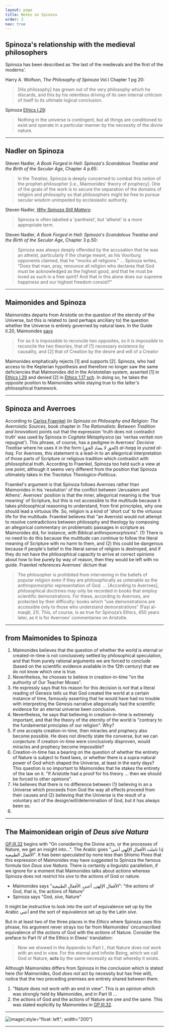 ```yaml
---
layout: page
title: Notes on Spinoza
order: 3
nav: true
---
```


## Spinoza's relationship with the medieval philosophers

Spinoza has been described as 'the last of the medievals and the first of the moderns'.

Harry A. Wolfson, _The Philosophy of Spinoza_ Vol.I Chapter 1 pg 20: 
> [His philosophy] has grown out of the very philosophy which he discards, and this by his relentless driving of its own internal criticism of itself to its ultimate logical conclusion.

Spinoza [Ethics I.29](https://www.ethicadb.org/pars.php?parid=1#129): 
> Nothing in the universe is contingent, but all things are conditioned to exist and operate in a particular manner by the necessity of the divine nature.


----

## Nadler on Spinoza

Steven Nadler, _A Book Forged in Hell: Spinoza's Scandalous Treatise and the Birth of the Secular Age_, Chapter 4 p.65:
> In the _Treatise_, Spinoza is deeply concerned to combat this notion of the prophet-philosopher [i.e., Maimonides' theory of prophecy]. One of the goals of the work is to secure the separation of the domains of religion and philosophy so that philosophers might be free to pursue secular wisdom unimpeded by ecclesiastic authority.

Steven Nadler, [_Why Spinoza Still Matters_](https://aeon.co/essays/at-a-time-of-zealotry-spinoza-matters-more-than-ever):
> Spinoza is often labelled a 'pantheist', but 'atheist' is a more appropriate term.

Steven Nadler, _A Book Forged in Hell: Spinoza's Scandalous Treatise and the Birth of the Secular Age_, Chapter 3 p.50:
> Spinoza was always deeply offended by the accusation that he was an atheist, particularly if the charge meant, as his Voorburg opponents claimed, that he "mocks all religions." ... Spinoza writes, "Does that man, pray, renounce all religion who declares that God must be acknowledged as the highest good, and that he must be loved as such in a free spirit? And that in this alone does our supreme happiness and our highest freedom consist?"


----

## Maimonides and Spinoza

Maimonides departs from Aristotle on the question of the eternity of the Universe, but this is related to (and perhaps anciliary to) the question whether the Universe is entirely governed by natural laws. In the Guide II.20, Maimonides [says](https://www.sefaria.org/Guide_for_the_Perplexed%2C_Part_2.20.1?lang=en)
> For as it is impossible to reconcile two opposites, so it is impossible to reconcile the two theories, that of [1] necessary existence by causality, and [2] that of Creation by the desire and will of a Creator

Maimonides emphatically rejects [1] and supports [2]. Spinoza, who had access to the Keplerian hypothesis and therefore no longer saw the same deficiencies that Maimonides did in the Aristotelian system, asserted [1] in [Ethics I.29](https://www.ethicadb.org/pars.php?parid=1#129) and denied [2] in [Ethics 1.17 sch](https://www.ethicadb.org/pars.php?parid=1#117sc). In doing so, he takes the opposite position to Maimonides while staying true to the latter's philosophical framework.

----

## Spinoza and Averroes

According to [Carlos Fraenkel](https://link.springer.com/chapter/10.1007/978-90-481-9385-1_3) (in _Spinoza on Philosophy and Religion: The Averroistic Sources_, book chapter in _The Rationalists: Between Tradition and Innovation_) points out that the expression 'truth does not contradict truth' was used by Spinoza in _Cogitata Metaphysica_ (as 'veritas veritati non repugnat'). This phrase, of course, has a pedigree in Averroes' _Decisive Treatise_ where he uses it in the form (الحق لا يضاد الحق) _al-haqq la yuzad al-haq_. For Averroes, this statement is a lead-in to an allegorical interpretation of those parts of Scripture or religious tradition which contradict with philosophical truth. According to Fraenkel, Spinoza too held such a view at one point, although it seems very different from the position that Spinoza ultimately takes in the _Tractatus Theologico-Politicus_.

Fraenkel's argument is that Spinoza follows Averroes rather than Maimonides in his 'resolution' of the conflict between 'Jerusalem and Athens'. Averroes' position is that the inner, allegorical meaning is the 'true meaning' of Scripture, but this is not accessible to the multitude because it takes philosophical reasoning to understand, from first princriples, why one should lead a virtuous life. So, religion is a kind of 'short cut' to the virtuous life for the multitude. Fraenkel believes that "an Averroist would not attempt to resolve contradictions between philosophy and theology by composing an allegorical commentary on problematic passages in scripture as Maimonides did, for instance, with Biblical anthropomorphisms". (1) There is no need to do this because the multitude can continue to follow the literal meaning of Scripture with no harm to them, and (2) this could be dangerous because if people's belief in the literal sense of religion is destroyed, and if they do not have the philosophical capacity to arrive at correct opinions about how to live purely by way of reason, then they would be left with no guide. Fraenkel references Averroes' dictum that
> The philosopher is prohibited from intervening in the beliefs of popular religion even if they are philosophically as untenable as the anthropomorphic representation of God. ... [According to Averroes], philosophical doctrines may only be recorded in books that employ scientific demonstrations. For these, according to Averroes, are protected by their difficulty: books which “use demonstrations are accessible only to those who understand demonstrations” (Faṣl al-maqâl, 21). This, of course, is as true for Spinoza’s Ethics, 450 years later, as it is for Averroes’ commentaries on Aristotle.

----

## from Maimonides to Spinoza

1. Maimonides believes that the question of whether the world is eternal or created-in-time is not conclusively settled by philosophical speculation, and that from purely rational arguments we are forced to conclude (based on the scientific evidence available in the 12th century) that we do not know which one is true.
2. Nevertheless, he chooses to believe in creation-in-time "on the authority of Our Teacher Moses".
3. He expressly says that his reason for this decision is _not_ that a literal reading of Genesis tells us that God created the world at a certain instance of time, famously asserting that he would have had no trouble with interpreting the Genesis narrative allegorically had the scientific evidence for an eternal universe been conclusive.
4. Nevertheless, he says that believing in creation-in-time is extremely important, and that the theory of the eternity of the world is "contrary to the fundamental principles of our religion". Why?
5. If one accepts creation-in-time, then miracles and prophecy also become possible. He does not directly state the converse, but we can conjecture: if creation-in-time were conclusively disproven, would miracles and prophecy become impossible?
6. Creation-in-time has a bearing on the question of whether the entirety of Nature is subject to fixed laws, or whether there is a supra-natural power of God which shaped the Universe, at least in the early days? This question is so important to Maimonides that he stakes the entirety of the law on it. "If Aristotle had a proof for his theory ... then we should be forced to other opinions".
7. He believes that there is no difference between (1) believing in an a Universe which proceeds from God the way all effects proceed from their causes and (2) believing that the Universe is the result of a voluntary act of the design/will/determination of God, but it has always been so.
8. 


----

## The Maimonidean origin of _Deus sive Natura_

[GP.III.32](https://www.sefaria.org/Guide_for_the_Perplexed%2C_Part_3.32.1?lang=en) begins with "On considering the Divine acts, or the processes of Nature, we get an insight into...". The Arabic goes "إذا تاملت الأفعال الإلهي أعني الأفعال الطبيعية". It has been speculated by none less than Shlomo Pines that this expression of Maimonides may have suggested to Spinoza the famous formula tion _Deus sive Natura_. There is certainly a linguistic parallelism, if we ignore for a moment that Maimonides talks about _actions_ whereas Spinoza does not restrict his _sive_ to the actions of God or nature. 

- Maimonides says "الأفعال الإلهي, أعني, الأفعال الطبيعية": "the actions of God, that is, the actions of Nature"
- Spinoza says "God, _sive_, Nature"

It might be instructive to look into the sort of equivalence set up by the Arabic أعني and the sort of equivalence set up by the Latin _sive_.

But in at least two of the three places in the _Ethics_ where Spinoza uses this phrase, his argument never strays too far from Maimonides' circumscribed equivalence of the _actions_ of God with the _actions_ of Nature. Consider the preface to Part IV of the Ethics in Elwes' translation:
> Now we showed in the Appendix to Part I., that Nature does not work with an end in view. For the eternal and infinite Being, which we call God or Nature, **acts** by the same necessity as that whereby it exists.

Although Maimonides differs from Spinoza in the _conclusion_ which is stated here (for Maimonides, God _does not_ act by necessity but has free will), notice that the two preceding premises are entirely shared between them.
1. "Nature does not work with an end in view". This is an opinion which was strongly held by Maimonides, and in Part III ...
2. the actions of God and the actions of Nature are one and the same. This was stated explicitly by Maimonides in [GP.III.32](https://www.sefaria.org/Guide_for_the_Perplexed%2C_Part_3.32.1?lang=en).


----

![image](/Guide-Perplexed/assets/memev2.jpg){:style="float: left"; width="200"}

----
